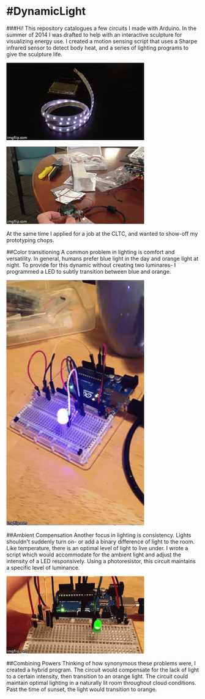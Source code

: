 #DynamicLight
============

###Hi! 
This repository catalogues a few circuits I made with Arduino. In the summer of 2014 I was drafted to help with an interactive sculpture for visualizing energy use. I created a motion sensing script that uses a Sharpe infrared sensor to detect body heat, and a series of lighting programs to give the sculpture life.

![Breathing Light](https://raw.githubusercontent.com/LucianNovo/DynamicLight/master/ArduinoExamples/lightStrip/progress/customGeek.gif "Breathing Light")

![Motion Sensor](https://raw.githubusercontent.com/LucianNovo/DynamicLight/master/ArduinoExamples/IR_sensor/progress/IRsensor.gif "Motion Sensor")


At the same time I applied for a job at the CLTC, and wanted to show-off my prototyping chops. 

##Color transitioning
A common problem in lighting is comfort and versatility. In general, humans prefer blue light in the day and orange light at night. To provide for this dynamic without creating two luminares- I programmed a LED to subtly transition between blue and orange.

![Color Transitioning](https://raw.githubusercontent.com/LucianNovo/DynamicLight/master/ArduinoExamples/lightTransitioner_uno/progress/lightTransitioner.gif "Color Transitioning")


##Ambient Compensation
Another focus in lighting is consistency. Lights shouldn't suddenly turn on- or add a binary difference of light to the room. Like temperature, there is an optimal level of light to live under. I wrote a script which would accommodate for the ambient light and adjust the intensity of a LED responsively. Using a photoresistor, this circuit maintains a specific level of luminance. 

![Ambient Compensation](https://raw.githubusercontent.com/LucianNovo/DynamicLight/master/ArduinoExamples/photoresistance_uno/photoresistanceUnoCode/photoresistance_uno/photoresistance_uno.gif "Ambient Compensation")


##Combining Powers
Thinking of how synonymous these problems were, I created a hybrid program. The circuit would compensate for the lack of light to a certain intensity, then transition to an orange light. The circuit could maintain optimal lighting in a naturally lit room throughout cloud conditions. Past the time of sunset, the light would transition to orange. 
